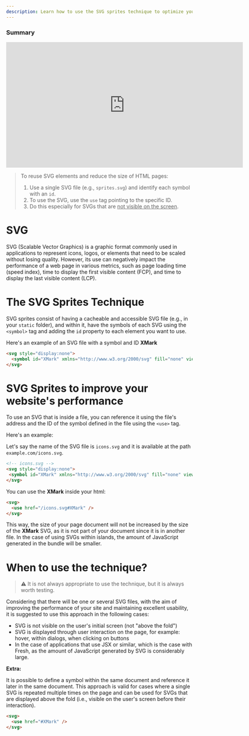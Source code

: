 ```yaml
---
description: Learn how to use the SVG sprites technique to optimize your website's performance
---
```


### Summary

<iframe width="640" height="339" src="https://www.loom.com/embed/e34d5d715f7c4efaae18e4eca799edca" frameborder="0" webkitallowfullscreen mozallowfullscreen allowfullscreen></iframe>

> To reuse SVG elements and reduce the size of HTML pages:
>
> 1. Use a single SVG file (e.g., `sprites.svg`) and identify each symbol with an `id`.
> 2. To use the SVG, use the `use` tag pointing to the specific ID.
> 3. Do this especially for SVGs that are <u>not visible on the screen</u>.

# SVG

SVG (Scalable Vector Graphics) is a graphic format commonly used in applications to represent icons, logos, or elements that need to be scaled without losing quality. However, its use can negatively impact the performance of a web page in various metrics, such as page loading time (speed index), time to display the first visible content (FCP), and time to display the last visible content (LCP).

# The SVG Sprites Technique

SVG sprites consist of having a cacheable and accessible SVG file (e.g., in your `static` folder), and within it, have the symbols of each SVG using the `<symbol>` tag and adding the `id` property to each element you want to use.

Here's an example of an SVG file with a symbol and ID **XMark**

```html
<svg style="display:none">
  <symbol id="XMark" xmlns="http://www.w3.org/2000/svg" fill="none" viewBox="0 0 24 24" stroke-width="1.5" stroke="currentColor"><path stroke-linecap="round" stroke-linejoin="round" d="M6 18L18 6M6 6l12 12" /></symbol>
</svg>
```

# SVG Sprites to improve your website's performance

To use an SVG that is inside a file, you can reference it using the file's address and the ID of the symbol defined in the file using the `<use>` tag.

Here's an example:

Let's say the name of the SVG file is `icons.svg` and it is available at the path `example.com/icons.svg`.

```html
<!-- icons.svg -->
<svg style="display:none">
 <symbol id="XMark" xmlns="http://www.w3.org/2000/svg" fill="none" viewBox="0 0 24 24" stroke-width="1.5" stroke="currentColor"><path stroke-linecap="round" stroke-linejoin="round" d="M6 18L18 6M6 6l12 12" /></symbol>
</svg>
```

You can use the **XMark** inside your html:

```html
<svg>
  <use href="/icons.svg#XMark" />
</svg>
```

This way, the size of your page document will not be increased by the size of the **XMark** SVG, as it is not part of your document since it is in another file. In the case of using SVGs within islands, the amount of JavaScript generated in the bundle will be smaller.

# When to use the technique?

> ⚠️ It is not always appropriate to use the technique, but it is always worth testing.

Considering that there will be one or several SVG files, with the aim of improving the performance of your site and maintaining excellent usability, it is suggested to use this approach in the following cases:

- SVG is not visible on the user's initial screen (not "above the fold")
- SVG is displayed through user interaction on the page, for example: hover, within dialogs, when clicking on buttons
- In the case of applications that use JSX or similar, which is the case with Fresh, as the amount of JavaScript generated by SVG is considerably large.

**Extra:**

It is possible to define a symbol within the same document and reference it later in the same document. This approach is valid for cases where a single SVG is repeated multiple times on the page and can be used for SVGs that are displayed above the fold (i.e., visible on the user's screen before their interaction).

```html
<svg>
  <use href="#XMark" />
</svg>
```
